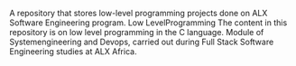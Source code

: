 A repository that stores low-level programming projects done on ALX Software Engineering program. Low LevelProgramming The content in this repository is on low level programming in the C language. Module of Systemengineering and Devops, carried out during Full Stack Software Engineering studies at ALX Africa.
